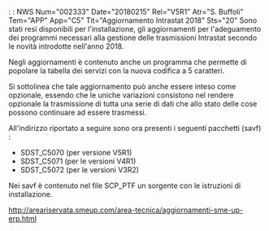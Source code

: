  :  : NWS Num="002333" Date="20180215" Rel="V5R1" Atr="S. Buffoli" Tem="APP" App="C5" Tit="Aggiornamento Intrastat 2018" Sts="20"
Sono stati resi disponibili per l'installazione, gli aggiornamenti per l'adeguamento dei programmi
necessari alla gestione delle trasmissioni Intrastat secondo le novità introdotte nell'anno 2018.

Negli aggiornamenti è contenuto anche un programma che permette di popolare la tabella dei servizi
con la nuova codifica a 5 caratteri.

Si sottolinea che tale aggiornamento può anche essere inteso come opzionale, essendo che le uniche
variazioni consistono nel rendere opzionale la trasmissione di tutta una serie di dati che allo stato delle cose possono continuare ad essere trasmessi.

All'indirizzo riportato a seguire sono ora presenti i seguenti pacchetti (savf) : 
<ul>
<li>SDST_C5070 (per versione V5R1)</li>
<li>SDST_C5071 (per le versioni V4R1)</li>
<li>SDST_C5072 (per le versioni V3R2)</li>
</ul>

Nei savf è contenuto nel file SCP_PTF un sorgente con le istruzioni di installazione.

http://areariservata.smeup.com/area-tecnica/aggiornamenti-sme-up-erp.html 